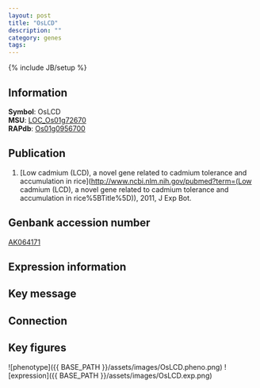 ```yaml
---
layout: post
title: "OsLCD"
description: ""
category: genes
tags: 
---
```

{% include JB/setup %}

## Information
__Symbol__: OsLCD  
__MSU__: [LOC_Os01g72670](http://rice.plantbiology.msu.edu/cgi-bin/ORF_infopage.cgi?orf=LOC_Os01g72670)  
__RAPdb__: [Os01g0956700](http://rapdb.dna.affrc.go.jp/viewer/gbrowse_details/irgsp1?name=Os01g0956700)  

## Publication
1. [Low cadmium (LCD), a novel gene related to cadmium tolerance and accumulation in rice](http://www.ncbi.nlm.nih.gov/pubmed?term=(Low cadmium (LCD), a novel gene related to cadmium tolerance and accumulation in rice%5BTitle%5D)), 2011, J Exp Bot.

## Genbank accession number
[AK064171](http://www.ncbi.nlm.nih.gov/nuccore/AK064171)

## Expression information

## Key message

## Connection

## Key figures
![phenotype]({{ BASE_PATH }}/assets/images/OsLCD.pheno.png)
![expression]({{ BASE_PATH }}/assets/images/OsLCD.exp.png)


